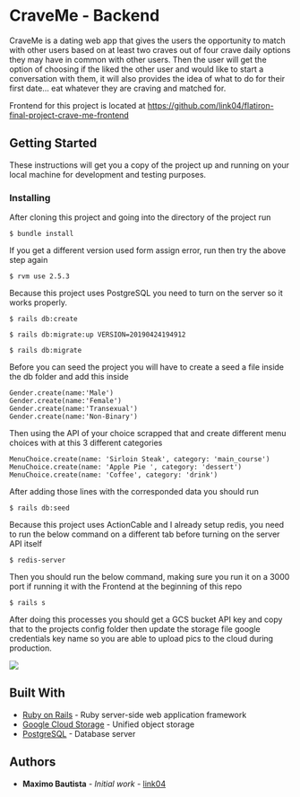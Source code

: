 # CraveMe - Backend

CraveMe is a dating web app that gives the users the opportunity to match with other users based on at least two craves out of four crave daily options they may have in common with other users. Then the user will get the option of choosing if the liked the other user and would like to start a conversation with them, it will also provides the idea of what to do for their first date... eat whatever they are craving and matched for.

Frontend for this project is located at https://github.com/link04/flatiron-final-project-crave-me-frontend

## Getting Started

These instructions will get you a copy of the project up and running on your local machine for development and testing purposes.

### Installing

After cloning this project and going into the directory of the project run

```
$ bundle install
```

If you get a different version used form assign error, run then try the above step again
```
$ rvm use 2.5.3
```

Because this project uses PostgreSQL you need to turn on the server so it works properly.

```
$ rails db:create

$ rails db:migrate:up VERSION=20190424194912

$ rails db:migrate
```

Before you can seed the project you will have to create a seed a file inside the db folder and add this inside

```
Gender.create(name:'Male')
Gender.create(name:'Female')
Gender.create(name:'Transexual')
Gender.create(name:'Non-Binary')
```

Then using the API of your choice scrapped that and create different menu choices with at this 3 different categories

```
MenuChoice.create(name: 'Sirloin Steak', category: 'main_course')
MenuChoice.create(name: 'Apple Pie ', category: 'dessert')
MenuChoice.create(name: 'Coffee', category: 'drink')
```

After adding those lines with the corresponded data you should run

```
$ rails db:seed
```
Because this project uses ActionCable and I already setup redis, you need to run the below command on a different tab before turning on the server API itself
```
$ redis-server
```
Then you should run the below command, making sure you run it on a 3000 port if running it with the Frontend at the beginning of this repo
```
$ rails s
```
After doing this processes you should get a GCS bucket API key and copy that to the projects config folder then  update the storage file google credentials key name so you are able to upload pics to the cloud during production.


![](api-installation.gif)

## Built With

* [Ruby on Rails](https://rubyonrails.org/) - Ruby server-side web application framework
* [Google Cloud Storage](https://cloud.google.com/storage/) - Unified object storage
* [PostgreSQL](https://www.postgresql.org/) - Database server

## Authors

* **Maximo Bautista** - *Initial work* - [link04](https://github.com/link04)
